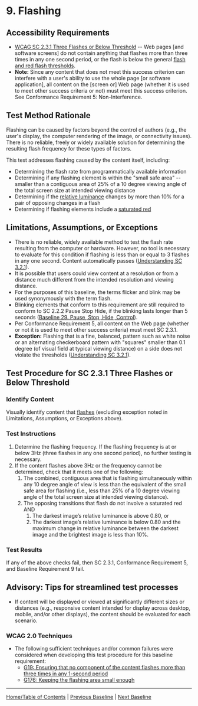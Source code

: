 # 9. Flashing
## Accessibility Requirements
* [WCAG SC 2.3.1 Three Flashes or Below Threshold](http://www.w3.org/TR/UNDERSTANDING-WCAG20/seizure-does-not-violate.html) -- Web pages [and software screens] do not contain anything that flashes more than three times in any one second period, or the flash is below the general [flash and red flash thresholds](https://www.w3.org/TR/UNDERSTANDING-WCAG20/seizure-does-not-violate.html#general-thresholddef).
* **Note:** Since any content that does not meet this success criterion can interfere with a user's ability to use the whole page [or software application], all content on the [screen or] Web page (whether it is used to meet other success criteria or not) must meet this success criterion. See Conformance Requirement 5: Non-Interference.

## Test Method Rationale
Flashing can be caused by factors beyond the control of authors (e.g., the user's display, the computer rendering of the image, or connectivity issues). There is no reliable, freely or widely available solution for determining the resulting flash frequency for these types of factors.

This test addresses flashing caused by the content itself, including:
* Determining the flash rate from programmatically available information
* Determining if any flashing element is within the "small safe area" -- smaller than a contiguous area of 25% of a 10 degree viewing angle of the total screen size at intended viewing distance
* Determining if the [relative luminance](https://www.w3.org/TR/2008/REC-WCAG20-20081211/#relativeluminancedef) changes by more than 10% for a pair of opposing changes in a flash
* Determining if flashing elements include a [saturated red](http://www.w3.org/TR/2008/REC-WCAG20-20081211/#general-thresholddef)
   
## Limitations, Assumptions, or Exceptions
* There is no reliable, widely available method to test the flash rate resulting from the computer or hardware. However, no tool is necessary to evaluate for this condition if flashing is less than or equal to 3 flashes in any one second. Content automatically passes ([Understanding SC 3.2.1](http://www.w3.org/TR/UNDERSTANDING-WCAG20/seizure-does-not-violate.html)).
* It is possible that users could view content at a resolution or from a distance much different from the intended resolution and viewing distance.
* For the purposes of this baseline, the terms flicker and blink may be used synonymously with the term flash.
* Blinking elements that conform to this requirement are still required to conform to SC 2.2.2 Pause Stop Hide, if the blinking lasts longer than 5 seconds ([Baseline 29. Pause, Stop, Hide, Control](29Control.md)).
* Per Conformance Requirement 5, all content on the Web page (whether or not it is used to meet other success criteria) must meet SC 2.3.1.
* **Exception:** Flashing that is a fine, balanced, pattern such as white noise or an alternating checkerboard pattern with "squares" smaller than 0.1 degree (of visual field at typical viewing distance) on a side does not violate the thresholds ([Understanding SC 3.2.1](http://www.w3.org/TR/UNDERSTANDING-WCAG20/seizure-does-not-violate.html)).

## Test Procedure for SC 2.3.1 Three Flashes or Below Threshold
### Identify Content
Visually identify content that [flashes](https://www.w3.org/TR/UNDERSTANDING-WCAG20/seizure-does-not-violate.html#flash-def) (excluding exception noted in Limitations, Assumptions, or Exceptions above).

### Test Instructions
1. Determine the flashing frequency. If the flashing frequency is at or below 3Hz (three flashes in any one second period), no further testing is necessary.
1. If the content flashes above 3Hz or the frequency cannot be determined, check that it meets one of the following:
    1. The combined, contiguous area that is flashing simultaneously within any 10 degree angle of view is less than the equivalent of the small safe area for flashing (i.e., less than 25% of a 10 degree viewing angle of the total screen size at intended viewing distance).
    1. The opposing transitions that flash do not involve a saturated red AND 
        1. The darkest image’s relative luminance is above 0.80, or
        2. The darkest image’s relative luminance is below 0.80 and the maximum change in relative luminance between the darkest image and the brightest image is less than 10%.

### Test Results
If any of the above checks fail, then SC 2.3.1, Conformance Requirement 5, and Baseline Requirement 9 fail.

## Advisory: Tips for streamlined test processes
* If content will be displayed or viewed at significantly different sizes or distances (e.g., responsive content intended for display across desktop, mobile, and/or other displays), the content should be evaluated for each scenario.

### WCAG 2.0 Techniques
* The following sufficient techniques and/or common failures were considered when developing this test procedure for this baseline requirement:
    * [G19: Ensuring that no component of the content flashes more than three times in any 1-second period](https://www.w3.org/TR/WCAG20-TECHS/G19.html)
    * [G176: Keeping the flashing area small enough](https://www.w3.org/TR/WCAG20-TECHS/G176.html)

----------------------------------------
[Home/Table of Contents](index.md) | [Previous Baseline](08Contrast.md) | [Next Baseline](10Forms.md)
